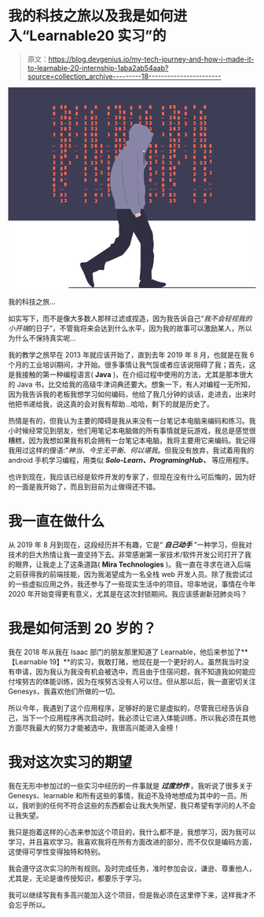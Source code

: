 # 我的科技之旅以及我是如何进入“Learnable20 实习”的

> 原文：<https://blog.devgenius.io/my-tech-journey-and-how-i-made-it-to-learnable-20-internship-1aba2ab54aab?source=collection_archive---------18----------------------->

![](img/ffea2b3d4be2d57e2b8285a7bbdf217f.png)

我的科技之旅…

如实写下，而不是像大多数人那样过滤或捏造，因为我告诉自己“*我不会轻视我的小开端*的日子”，不管我将来会达到什么水平，因为我的故事可以激励某人，所以为什么不保持真实呢…

我的教学之旅早在 2013 年就应该开始了，直到去年 2019 年 8 月，也就是在我 6 个月的工业培训期间，才开始。很多事情让我气馁或者应该说阻碍了我；首先，这是我接触的第一种编程语言( **Java** )，在介绍过程中使用的方法，尤其是那本很大的 Java 书，比交给我的高级牛津词典还要大。想象一下，有人对编程一无所知，因为我告诉我的老板我想学习如何编码，他给了我几分钟的谈话，走进去，出来时他把书递给我，说这真的会对我有帮助…哈哈，剩下的就是历史了。

热情是有的，但我认为主要的障碍是我从来没有一台笔记本电脑来编码和练习。我小时候经常见到朋友，他们用笔记本电脑做的所有事情就是玩游戏，我总是感觉很糟糕，因为我想如果我有机会拥有一台笔记本电脑，我将主要用它来编码。我记得我用过这样的俚语:”*神当*、*今生无平衡*、*何以堪我*。但我没有放弃，我试着用我的 android 手机学习编程，用类似 ***Solo-Learn、ProgramingHub、*** 等应用程序。

也许到现在，我应该已经是软件开发的专家了，但现在没有什么可后悔的，因为好的一面是我开始了，而且到目前为止做得还不错。

# **我一直在做什么**

从 2019 年 8 月到现在，这段经历并不有趣，它是“ ***自己动手*** ”一种学习，但我对技术的巨大热情让我一直坚持下去。非常感谢第一家技术/软件开发公司打开了我的眼界，让我走上了这条道路( **Mira Technologies** )。我一直在寻求在进入后端之前获得我的前端技能，因为我渴望成为一名全栈 web 开发人员。除了我尝试过的一些虚拟应用之外，我还参与了一些现实生活中的项目。坦率地说，事情在今年 2020 年开始变得更有意义，尤其是在这次封锁期间。我应该感谢新冠肺炎吗？

# 我是如何活到 20 岁的？

我在 2018 年从我在 Isaac 部门的朋友那里知道了 Learnable，他后来参加了**【Learnable 19】**的实习，我敢打赌，他现在是一个更好的人。虽然我当时没有申请，因为我认为我没有机会被选中，而且由于住宿问题，我不知道我如何能应付埃努古的体能训练，因为在埃努古没有人可以住。但从那以后，我一直密切关注 Genesys，我喜欢他们所做的一切。

所以今年，我遇到了这个应用程序，足够好的是它是虚拟的，尽管我已经告诉自己，当下一个应用程序再次启动时，我必须让它进入体能训练，所以我必须在其他方面尽我最大的努力才能被选中，我很高兴能进入金榜！

# **我对这次实习的期望**

我在无形中参加过的一些实习中经历的一件事就是 ***过度炒作*** 。我听说了很多关于 Genesys、learnable 和所有这些的事情，我迫不及待地想成为其中的一员。所以，我听到的任何不符合这些的东西都会让我大失所望，我只希望有学问的人不会让我失望。

我只是抱着这样的心态来参加这个项目的，我什么都不是，我想学习，因为我可以学习，并且喜欢学习。我喜欢我将在所有方面改进的部分，而不仅仅是编码方面，这使得可学性变得独特和特别。

我会遵守这次实习的所有规则。及时完成任务，准时参加会议，谦逊、尊重他人，尤其是，无论是谁传授知识，都要乐于学习。

我可以继续写我有多高兴能加入这个项目，但是我必须在这里停下来，这样我才不会忘乎所以。